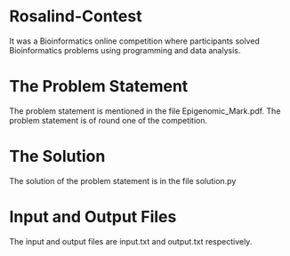 # Rosalind-Contest
It was a Bioinformatics online competition where participants solved Bioinformatics problems using programming and data analysis. 

# The Problem Statement
The problem statement is mentioned in the file Epigenomic_Mark.pdf.
 The problem statement is of round one of the competition.

# The Solution
The solution of the problem statement is in the file solution.py

# Input and Output Files
The input and output files are input.txt and output.txt respectively.
